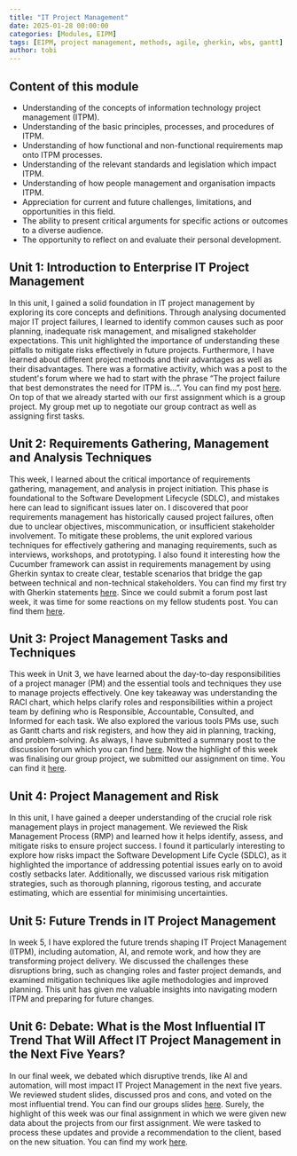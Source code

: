 ```yaml
---
title: "IT Project Management"
date: 2025-01-28 00:00:00
categories: [Modules, EIPM]
tags: [EIPM, project management, methods, agile, gherkin, wbs, gantt]
author: tobi
---
```


## Content of this module

* Understanding of the concepts of information technology project management (ITPM).
* Understanding of the basic principles, processes, and procedures of ITPM.
* Understanding of how functional and non-functional requirements map onto ITPM processes.
* Understanding of the relevant standards and legislation which impact ITPM.
* Understanding of how people management and organisation impacts ITPM.
* Appreciation for current and future challenges, limitations, and opportunities in this field.
* The ability to present critical arguments for specific actions or outcomes to a diverse audience.
* The opportunity to reflect on and evaluate their personal development.

## Unit 1: Introduction to Enterprise IT Project Management
In this unit, I gained a solid foundation in IT project management by exploring its core concepts and definitions. Through analysing documented major IT project failures, I learned to identify common causes such as poor planning, inadequate risk management, and misaligned stakeholder expectations. This unit highlighted the importance of understanding these pitfalls to mitigate risks effectively in future projects. Furthermore, I have learned about different project methods and their advantages as well as their disadvantages. There was a formative activity, which was a post to the student's forum where we had to start with the phrase “The project failure that best demonstrates the need for ITPM is...”. You can find my post [here](https://github.com/TobiZeier/UoEO_MSc_EIM/blob/main/Module4_IT_Project_Management/Unit1-3-ForumPost.pdf). On top of that we already started with our first assignment which is a group project. My group met up to negotiate our group contract as well as assigning first tasks.


## Unit 2: Requirements Gathering, Management and Analysis Techniques
This week, I learned about the critical importance of requirements gathering, management, and analysis in project initiation. This phase is foundational to the Software Development Lifecycle (SDLC), and mistakes here can lead to significant issues later on. I discovered that poor requirements management has historically caused project failures, often due to unclear objectives, miscommunication, or insufficient stakeholder involvement. To mitigate these problems, the unit explored various techniques for effectively gathering and managing requirements, such as interviews, workshops, and prototyping. I also found it interesting how the Cucumber framework can assist in requirements management by using Gherkin syntax to create clear, testable scenarios that bridge the gap between technical and non-technical stakeholders. You can find my first try with Gherkin statements [here](https://github.com/TobiZeier/UoEO_MSc_EIM/tree/main/Module4_IT_Project_Management/Unit2). Since we could submit a forum post last week, it was time for some reactions on my fellow students post. You can find them [here](https://github.com/TobiZeier/UoEO_MSc_EIM/blob/main/Module4_IT_Project_Management/Unit1-3-ForumPost.pdf).


## Unit 3: Project Management Tasks and Techniques
This week in Unit 3, we have learned about the day-to-day responsibilities of a project manager (PM) and the essential tools and techniques they use to manage projects effectively. One key takeaway was understanding the RACI chart, which helps clarify roles and responsibilities within a project team by defining who is Responsible, Accountable, Consulted, and Informed for each task. We also explored the various tools PMs use, such as Gantt charts and risk registers, and how they aid in planning, tracking, and problem-solving. As always, I have submitted a summary post to the discussion forum which you can find [here](https://github.com/TobiZeier/UoEO_MSc_EIM/blob/main/Module4_IT_Project_Management/Unit1-3-ForumPost.pdf). Now the highlight of this week was finalising our group project, we submitted our assignment on time. You can find it [here](https://github.com/TobiZeier/UoEO_MSc_EIM/blob/main/Module4_IT_Project_Management/Group1Report-160225.pdf).


## Unit 4: Project Management and Risk
In this unit, I have gained a deeper understanding of the crucial role risk management plays in project management. We reviewed the Risk Management Process (RMP) and learned how it helps identify, assess, and mitigate risks to ensure project success. I found it particularly interesting to explore how risks impact the Software Development Life Cycle (SDLC), as it highlighted the importance of addressing potential issues early on to avoid costly setbacks later. Additionally, we discussed various risk mitigation strategies, such as thorough planning, rigorous testing, and accurate estimating, which are essential for minimising uncertainties.


## Unit 5: Future Trends in IT Project Management
In week 5, I have explored the future trends shaping IT Project Management (ITPM), including automation, AI, and remote work, and how they are transforming project delivery. We discussed the challenges these disruptions bring, such as changing roles and faster project demands, and examined mitigation techniques like agile methodologies and improved planning. This unit has given me valuable insights into navigating modern ITPM and preparing for future changes.


## Unit 6: Debate: What is the Most Influential IT Trend That Will Affect IT Project Management in the Next Five Years?
In our final week, we debated which disruptive trends, like AI and automation, will most impact IT Project Management in the next five years. We reviewed student slides, discussed pros and cons, and voted on the most influential trend. You can find our groups slides [here](https://github.com/TobiZeier/UoEO_MSc_EIM/blob/main/Module4_IT_Project_Management/Unit6-EIPM-FutureTrend.pdf). Surely, the highlight of this week was our final assignment in which we were given new data about the projects from our first assignment. We were tasked to process these updates and provide a recommendation to the client, based on the new situation. You can find my work [here](https://github.com/TobiZeier/UoEO_MSc_EIM/tree/main/Module4_IT_Project_Management/Assignment2).

